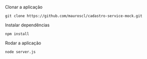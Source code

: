 Clonar a aplicação
```
git clone https://github.com/mauroscl/cadastro-service-mock.git
```
Instalar dependências
```
npm install
```
Rodar a aplicação
```
node server.js
``` 
